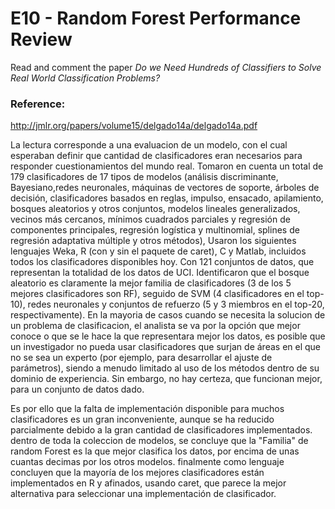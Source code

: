 # E10 - Random Forest Performance Review

Read and comment the paper *Do we Need Hundreds of Classifiers to Solve Real World Classification Problems?*

### Reference:
http://jmlr.org/papers/volume15/delgado14a/delgado14a.pdf


La lectura corresponde a una evaluacion de un modelo, con el cual esperaban definir que cantidad de clasificadores eran necesarios para responder cuestionamientos del mundo real. Tomaron en cuenta un total de 179 clasificadores de 17 tipos de modelos (análisis discriminante, Bayesiano,redes neuronales, máquinas de vectores de soporte, árboles de decisión, clasificadores basados ​​en reglas, impulso,
ensacado, apilamiento, bosques aleatorios y otros conjuntos, modelos lineales generalizados, vecinos más cercanos, mínimos cuadrados parciales y regresión de componentes principales, regresión logística y multinomial, splines de regresión adaptativa múltiple y otros métodos), Usaron los siguientes lenguajes Weka, R (con y sin el paquete de caret), C y Matlab, incluidos todos los clasificadores disponibles hoy. Con 121 conjuntos de datos, que representan la totalidad de los datos de UCI.
Identificaron que el bosque aleatorio es claramente la mejor familia de clasificadores (3 de los 5 mejores clasificadores son RF),
seguido de SVM (4 clasificadores en el top-10), redes neuronales y conjuntos de refuerzo (5 y 3 miembros en el top-20, respectivamente).
En la mayoria de casos cuando se necesita la solucion de un problema de clasificacion, el analista se va por la opción que mejor conoce o que se le hace la que representara mejor los datos, es posible que un investigador no pueda usar clasificadores que surjan de áreas en el que no se sea un experto (por ejemplo, para desarrollar el ajuste de parámetros), siendo a menudo limitado al uso de los métodos dentro de su dominio de experiencia. Sin embargo, no hay certeza, que funcionan mejor, para un conjunto de datos dado.

Es por ello que la falta de implementación disponible para muchos clasificadores es un gran inconveniente, aunque se ha reducido parcialmente debido a la gran cantidad de clasificadores implementados. dentro de toda la coleccion de modelos, se concluye que la "Familia" de random Forest es la que mejor clasifica los datos, por encima de unas cuantas decimas por los otros modelos. finalmente como lenguaje concluyen que la mayoría de los mejores clasificadores están implementados en R y afinados, usando caret, que parece la mejor alternativa para seleccionar una implementación de clasificador.